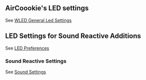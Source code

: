 
## AirCoookie's LED settings
See [WLED General Led Settings](https://github.com/aircoookie/WLED/wiki/Settings#led-settings)

## LED Settings for Sound Reactive Additions

See [LED Preferences](https://mm.kno.wled.ge/WLEDSR/LED-Preferences)

### Sound Reactive Settings

See [Sound Settings](https://mm.kno.wled.ge/WLEDSR/Sound-Settings)

